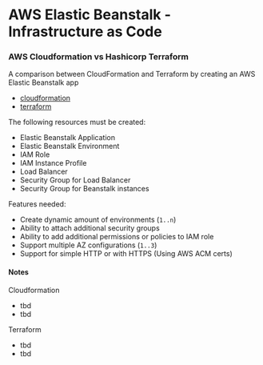 # AWS Elastic Beanstalk - Infrastructure as Code

### AWS Cloudformation vs Hashicorp Terraform

A comparison between CloudFormation and Terraform by creating an AWS Elastic Beanstalk app

- [cloudformation](cloudformation/)
- [terraform](terraform/)

The following resources must be created:
- Elastic Beanstalk Application
- Elastic Beanstalk Environment
- IAM Role
- IAM Instance Profile
- Load Balancer
- Security Group for Load Balancer
- Security Group for Beanstalk instances

Features needed:
- Create dynamic amount of environments (`1..n`)
- Ability to attach additional security groups
- Ability to add additional permissions or policies to IAM role
- Support multiple AZ configurations (`1..3`)
- Support for simple HTTP or with HTTPS (Using AWS ACM certs)

#### Notes

Cloudformation
- tbd
- tbd

Terraform
- tbd
- tbd
